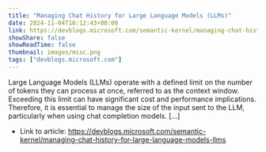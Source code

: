 ```yaml
---
title: "Managing Chat History for Large Language Models (LLMs)"
date: 2024-11-04T16:12:43+00:00
link: https://devblogs.microsoft.com/semantic-kernel/managing-chat-history-for-large-language-models-llms
showShare: false
showReadTime: false
thumbnail: images/misc.png
tags: ["devblogs.microsoft.com"]
---
```

Large Language Models (LLMs) operate with a defined limit on the number of tokens they can process at once, referred to as the context window. Exceeding this limit can have significant cost and performance implications. Therefore, it is essential to manage the size of the input sent to the LLM, particularly when using chat completion models. […]

- Link to article: https://devblogs.microsoft.com/semantic-kernel/managing-chat-history-for-large-language-models-llms